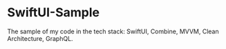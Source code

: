 # SwiftUI-Sample
The sample of my code in the tech stack: SwiftUI, Combine, MVVM, Clean Architecture, GraphQL.
